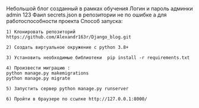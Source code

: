 Небольшой блог созданный в рамках обучения
Логин и пароль админки admin 123
Фаил secrets.json в репозитории не по ошибке а для работоспособности проекта 
Способ запуска:

	1) Клонировать репозиторий https://github.com/Alexandr163r/Django_blog.git

	2) Создать виртуальное окружение с python 3.8+
	
	3) Установить необходимые библиотеки  pip install -r requirements.txt
	
    4) Произвести миграцию :
    python manage.py makemigrations
    python manage.py migrate

	5) Запустить сервер python manage.py runserver
 
 	6) Пройти в браузере по ссылке http://127.0.0.1:8000/


